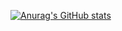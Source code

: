 [![Anurag's GitHub stats](https://github-readme-stats.vercel.app/api?username=QotsIkaros&show_icons=true&theme=tokyonight)](https://github.com/anuraghazra/github-readme-stats)
